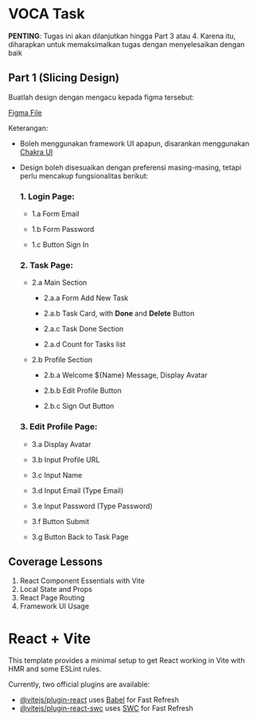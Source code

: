 

# VOCA Task

**PENTING**: Tugas ini akan dilanjutkan hingga Part 3 atau 4. Karena itu, diharapkan untuk memaksimalkan tugas dengan menyelesaikan dengan baik

## Part 1 (Slicing Design)

Buatlah design dengan mengacu kepada figma tersebut:

[Figma File](https://www.figma.com/design/eHHj1Cw9DEi6Ky2drkdPD1/Voca-Task?node-id=0-1&t=sHLgL56IvpXRa8Gm-1) 

Keterangan:
- Boleh menggunakan framework UI apapun, disarankan menggunakan [Chakra UI](https://www.chakra-ui.com/docs/components/concepts/overview) 
- Design boleh disesuaikan dengan preferensi masing-masing, tetapi perlu mencakup fungsionalitas berikut:
    
    ### 1. Login Page:

    - 1.a Form Email

    - 1.b Form Password

    - 1.c Button Sign In

    ### 2. Task Page:

    - 2.a Main Section

        - 2.a.a Form Add New Task

        - 2.a.b Task Card, with **Done** and **Delete** Button

        - 2.a.c Task Done Section

        - 2.a.d Count for Tasks list

    - 2.b Profile Section

        - 2.b.a Welcome ${Name} Message, Display Avatar

        - 2.b.b Edit Profile Button

        - 2.b.c Sign Out Button

     ### 3. Edit Profile Page:

    - 3.a Display Avatar

    - 3.b Input Profile URL

    - 3.c Input Name

    - 3.d Input Email (Type Email)

    - 3.e Input Password (Type Password)

    - 3.f Button Submit

    - 3.g Button Back to Task Page


## Coverage Lessons

1. React Component Essentials with Vite
2. Local State and Props
3. React Page Routing
4. Framework UI Usage

# React + Vite

This template provides a minimal setup to get React working in Vite with HMR and some ESLint rules.

Currently, two official plugins are available:

- [@vitejs/plugin-react](https://github.com/vitejs/vite-plugin-react/blob/main/packages/plugin-react/README.md) uses [Babel](https://babeljs.io/) for Fast Refresh
- [@vitejs/plugin-react-swc](https://github.com/vitejs/vite-plugin-react-swc) uses [SWC](https://swc.rs/) for Fast Refresh

